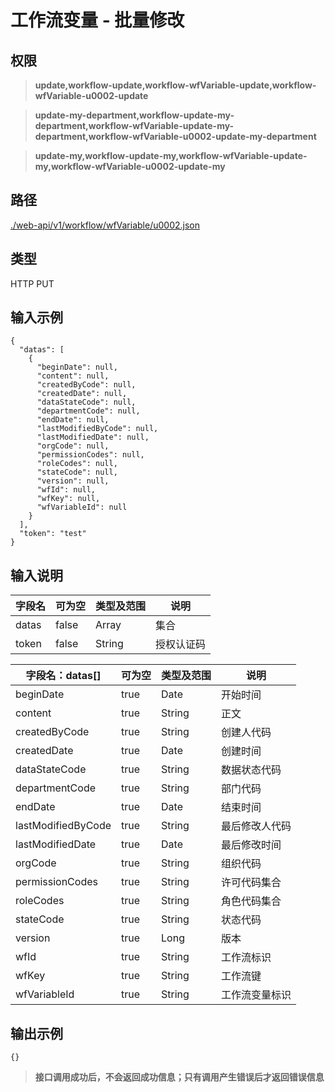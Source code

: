 # 工作流变量 - 批量修改

## 权限

> **update,workflow-update,workflow-wfVariable-update,workflow-wfVariable-u0002-update**

> **update-my-department,workflow-update-my-department,workflow-wfVariable-update-my-department,workflow-wfVariable-u0002-update-my-department**

> **update-my,workflow-update-my,workflow-wfVariable-update-my,workflow-wfVariable-u0002-update-my**

## 路径

[./web-api/v1/workflow/wfVariable/u0002.json](./u0002.json)

## 类型

HTTP PUT

## 输入示例

```
{
  "datas": [
    {
      "beginDate": null,
      "content": null,
      "createdByCode": null,
      "createdDate": null,
      "dataStateCode": null,
      "departmentCode": null,
      "endDate": null,
      "lastModifiedByCode": null,
      "lastModifiedDate": null,
      "orgCode": null,
      "permissionCodes": null,
      "roleCodes": null,
      "stateCode": null,
      "version": null,
      "wfId": null,
      "wfKey": null,
      "wfVariableId": null
    }
  ],
  "token": "test"
}
```

## 输入说明

字段名|可为空|类型及范围|说明
---|---|---|---
datas|false|Array|集合
token|false|String|授权认证码

字段名：datas[]|可为空|类型及范围|说明
---|---|---|---
beginDate|true|Date|开始时间
content|true|String|正文
createdByCode|true|String|创建人代码
createdDate|true|Date|创建时间
dataStateCode|true|String|数据状态代码
departmentCode|true|String|部门代码
endDate|true|Date|结束时间
lastModifiedByCode|true|String|最后修改人代码
lastModifiedDate|true|Date|最后修改时间
orgCode|true|String|组织代码
permissionCodes|true|String|许可代码集合
roleCodes|true|String|角色代码集合
stateCode|true|String|状态代码
version|true|Long|版本
wfId|true|String|工作流标识
wfKey|true|String|工作流键
wfVariableId|true|String|工作流变量标识

## 输出示例

```
{}
```

> **接口调用成功后，不会返回成功信息；只有调用产生错误后才返回错误信息**